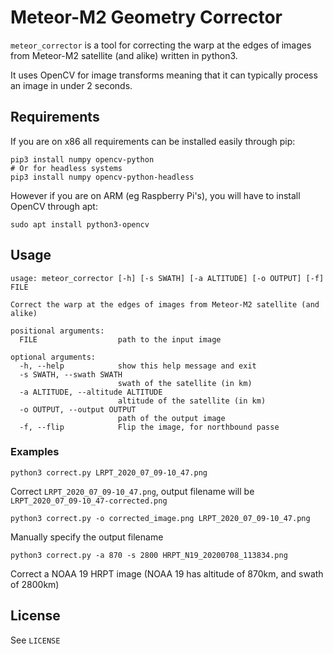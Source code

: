 # Meteor-M2 Geometry Corrector

`meteor_corrector` is a tool for correcting the warp at the edges of images from Meteor-M2 satellite (and alike) written in python3.

It uses OpenCV for image transforms meaning that it can typically process an image in under 2 seconds.

## Requirements

If you are on x86 all requirements can be installed easily through pip:

```
pip3 install numpy opencv-python
# Or for headless systems
pip3 install numpy opencv-python-headless
```

However if you are on ARM (eg Raspberry Pi's), you will have to install OpenCV through apt:

```
sudo apt install python3-opencv
```

## Usage

```
usage: meteor_corrector [-h] [-s SWATH] [-a ALTITUDE] [-o OUTPUT] [-f] FILE

Correct the warp at the edges of images from Meteor-M2 satellite (and alike)

positional arguments:
  FILE                  path to the input image

optional arguments:
  -h, --help            show this help message and exit
  -s SWATH, --swath SWATH
                        swath of the satellite (in km)
  -a ALTITUDE, --altitude ALTITUDE
                        altitude of the satellite (in km)
  -o OUTPUT, --output OUTPUT
                        path of the output image
  -f, --flip            Flip the image, for northbound passe
```

### Examples

```
python3 correct.py LRPT_2020_07_09-10_47.png
```

Correct `LRPT_2020_07_09-10_47.png`, output filename will be `LRPT_2020_07_09-10_47-corrected.png`

```
python3 correct.py -o corrected_image.png LRPT_2020_07_09-10_47.png
```

Manually specify the output filename

```
python3 correct.py -a 870 -s 2800 HRPT_N19_20200708_113834.png
```

Correct a NOAA 19 HRPT image (NOAA 19 has altitude of 870km, and swath of 2800km)


## License

See `LICENSE`
